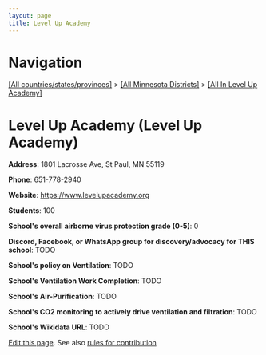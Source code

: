 ```yaml
---
layout: page
title: Level Up Academy
---
```

# Navigation

[[All countries/states/provinces]](../../..) > [[All Minnesota Districts]](../..) > [[All In Level Up Academy]](..)

# Level Up Academy (Level Up Academy)

**Address**: 1801 Lacrosse Ave, St Paul, MN 55119

**Phone**: 651-778-2940

**Website**: <https://www.levelupacademy.org>

**Students**: 100

**School's overall airborne virus protection grade (0-5)**: 0

**Discord, Facebook, or WhatsApp group for discovery/advocacy for THIS school**: TODO

**School's policy on Ventilation**: TODO

**School's Ventilation Work Completion**: TODO

**School's Air-Purification**: TODO

**School's CO2 monitoring to actively drive ventilation and filtration**: TODO

**School's Wikidata URL**: TODO


[Edit this page](https://github.com/ventilate-schools/MN/edit/main/./Level_Up_Academy/Level_Up_Academy.md). See also [rules for contribution](../../../contribution-rules/)